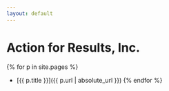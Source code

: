 ```yaml
---
layout: default
---
```

# Action for Results, Inc.
{% for p in site.pages %}
   * [{{ p.title }}]({{ p.url | absolute_url }})
{% endfor %}
